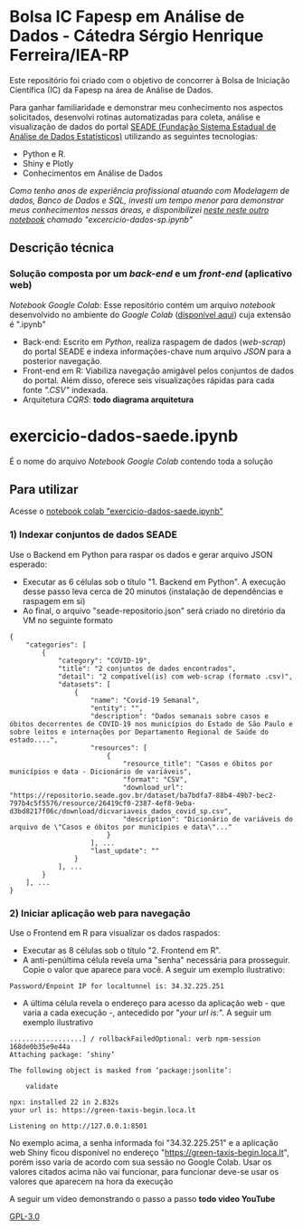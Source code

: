 # Bolsa IC Fapesp em Análise de Dados - Cátedra Sérgio Henrique Ferreira/IEA-RP

Este repositório foi criado com o objetivo de concorrer à Bolsa de Iniciação Científica (IC) da Fapesp na área de Análise de Dados. 

Para ganhar familiaridade e demonstrar meu conhecimento nos aspectos solicitados, desenvolvi rotinas automatizadas para coleta, análise e visualização de dados do portal [SEADE (Fundação Sistema Estadual de Análise de Dados Estatísticos)](https://www.seade.gov.br/) utilizando as seguintes tecnologias:
 - Python e R.
 - Shiny e Plotly
 - Conhecimentos em Análise de Dados

*Como tenho anos de experiência profissional atuando com Modelagem de dados, Banco de Dados e SQL, investi um tempo menor para demonstrar meus conhecimentos nessas áreas, e disponibilizei [neste neste outro notebook](https://colab.research.google.com/drive/1X7o0yhB3F9ZturJczhqYn7dkZDZ7WRJd?usp=share_link) chamado "excercicio-dados-sp.ipynb"* 

## Descrição técnica
### Solução composta por um *back-end* e um *front-end* (aplicativo web)
*Notebook Google Colab*: Esse repositório contém um arquivo *notebook* desenvolvido no ambiente do *Google Colab* ([disponível aqui](https://colab.research.google.com/drive/1m99nELor8bsXleH8mQ8lWQUIG2KPy-rl?usp=share_link)) cuja extensão é ".ipynb"
 - Back-end: Escrito em *Python*, realiza raspagem de dados (*web-scrap*) do portal SEADE e indexa informações-chave num arquivo *JSON* para a posterior navegação.
 - Front-end em R: Viabiliza navegação amigável pelos conjuntos de dados do portal. Além disso, oferece seis  visualizações rápidas para cada fonte *".CSV"* indexada.
 - Arquitetura *CQRS*: **todo diagrama arquitetura**




# exercicio-dados-saede.ipynb
É o nome do arquivo *Notebook Google Colab* contendo toda a solução


## Para utilizar
Acesse o [notebook colab "exercicio-dados-saede.ipynb"](https://colab.research.google.com/drive/1m99nELor8bsXleH8mQ8lWQUIG2KPy-rl?usp=share_link)

### 1) Indexar conjuntos de dados SEADE 

Use o Backend em Python para raspar os dados e gerar arquivo JSON esperado:
 - Executar as 6 células sob o título "1. Backend em Python". A execução desse passo leva cerca de 20 minutos (instalação de dependências e raspagem em si)
 - Ao final, o arquivo "seade-repositorio.json" será criado no diretório da VM no seguinte formato
```
{
    "categories": [
        {
            "category": "COVID-19",
            "title": "2 conjuntos de dados encontrados",
            "detail": "2 compatível(is) com web-scrap (formato .csv)",
            "datasets": [
                {
                    "name": "Covid-19 Semanal",
                    "entity": "",
                    "description": "Dados semanais sobre casos e óbitos decorrentes de COVID-19 nos municípios do Estado de São Paulo e sobre leitos e internações por Departamento Regional de Saúde do estado....",
                    "resources": [
                        {
                            "resource_title": "Casos e óbitos por municípios e data - Dicionário de variáveis",
                            "format": "CSV",
                            "download_url": "https://repositorio.seade.gov.br/dataset/ba7bdfa7-88b4-49b7-bec2-797b4c5f5576/resource/26419cf0-2387-4ef8-9eba-d3bd8217f06c/download/dicvariaveis_dados_covid_sp.csv",
                            "description": "Dicionário de variáveis do arquivo de \"Casos e óbitos por municípios e data\"..."
                        }
                    ], ...
                    "last_update": ""
                }
            ], ...
        }
    ], ...
}

```

### 2) Iniciar aplicação web para navegação

Use o Frontend em R para visualizar os dados raspados:
 - Executar as 8 células sob o título "2. Frontend em R".
 - A anti-penúltima célula revela uma "senha" necessária para prosseguir. Copie o valor que aparece para você. A seguir um exemplo ilustrativo:
```
Password/Enpoint IP for localtunnel is: 34.32.225.251
```


 - A última célula revela o endereço para acesso da aplicação web - que varia a cada execução -, antecedido por "*your url is:*". A seguir um exemplo ilustrativo
```
..................] / rollbackFailedOptional: verb npm-session 168de0b35e9e44a
Attaching package: ‘shiny’

The following object is masked from ‘package:jsonlite’:

    validate

npx: installed 22 in 2.832s
your url is: https://green-taxis-begin.loca.lt

Listening on http://127.0.0.1:8501
```

No exemplo acima, a senha informada foi "34.32.225.251" e a aplicação web Shiny ficou disponível no endereço "https://green-taxis-begin.loca.lt", porém isso varia de acordo com sua sessão no Google Colab. Usar os valores citados acima não vai funcionar, para funcionar deve-se usar os valores que aparecem na hora da execução

A seguir um vídeo demonstrando o passo a passo
**todo video YouTube**

[GPL-3.0](https://choosealicense.com/licenses/gpl-3.0/)
